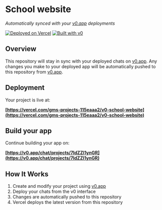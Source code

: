 # School website

*Automatically synced with your [v0.app](https://v0.app) deployments*

[![Deployed on Vercel](https://img.shields.io/badge/Deployed%20on-Vercel-black?style=for-the-badge&logo=vercel)](https://vercel.com/gms-projects-115eaaa2/v0-school-website)
[![Built with v0](https://img.shields.io/badge/Built%20with-v0.app-black?style=for-the-badge)](https://v0.app/chat/projects/7IdZZI1ynGR)

## Overview

This repository will stay in sync with your deployed chats on [v0.app](https://v0.app).
Any changes you make to your deployed app will be automatically pushed to this repository from [v0.app](https://v0.app).

## Deployment

Your project is live at:

**[https://vercel.com/gms-projects-115eaaa2/v0-school-website](https://vercel.com/gms-projects-115eaaa2/v0-school-website)**

## Build your app

Continue building your app on:

**[https://v0.app/chat/projects/7IdZZI1ynGR](https://v0.app/chat/projects/7IdZZI1ynGR)**

## How It Works

1. Create and modify your project using [v0.app](https://v0.app)
2. Deploy your chats from the v0 interface
3. Changes are automatically pushed to this repository
4. Vercel deploys the latest version from this repository
